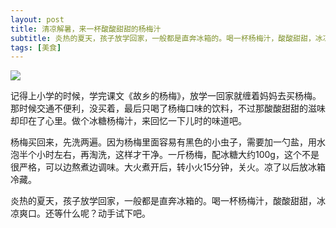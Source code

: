 ```yaml
---
layout: post
title: 清凉解暑，来一杯酸酸甜甜的杨梅汁 
subtitle: 炎热的夏天，孩子放学回家，一般都是直奔冰箱的。喝一杯杨梅汁，酸酸甜甜，冰凉爽口。
tags: [美食]
---
```


<img src="{{ site.baseurl }}/img/yangmei1.jpg" />

记得上小学的时候，学完课文《故乡的杨梅》，放学一回家就缠着妈妈去买杨梅。那时候交通不便利，没买着，最后只喝了杨梅口味的饮料，不过那酸酸甜甜的滋味却印在了心里。做个冰糖杨梅汁，来回忆一下儿时的味道吧。

杨梅买回来，先洗两遍。因为杨梅里面容易有黑色的小虫子，需要加一勺盐，用水泡半个小时左右，再淘洗，这样才干净。一斤杨梅，配冰糖大约100g，这个不是很严格，可以边熬煮边调味。大火煮开后，转小火15分钟，关火。凉了以后放冰箱冷藏。

炎热的夏天，孩子放学回家，一般都是直奔冰箱的。喝一杯杨梅汁，酸酸甜甜，冰凉爽口。还等什么呢？动手试下吧。
